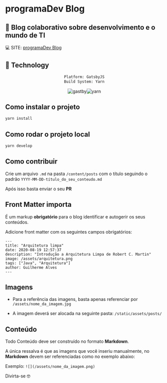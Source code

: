 # programaDev Blog

## 🚀 Blog colaborativo sobre desenvolvimento e o mundo de TI

💻 SITE: [programaDev Blog](https://programadev.com.br/)

## :rocket: Technology

<div align="center">

```sh
Platform: GatsbyJS
Build System: Yarn
```
 

![gastby](https://img.shields.io/badge/Gatsby-663399?style=for-the-badge&logo=gatsby&logoColor=white)![yarn](https://img.shields.io/badge/Yarn-2C8EBB?style=for-the-badge&logo=yarn&logoColor=white)

</div>

## Como instalar o projeto

```bash
yarn install
```

## Como rodar o projeto local

```bash
yarn develop
```

## Como contribuir

Crie um arquivo `.md` na pasta `/content/posts` com o título seguindo o padrão `YYYY-MM-DD-título_do_seu_conteudo.md`

Após isso basta enviar o seu **PR**

## Front Matter importa

É um markup **obrigatório** para o blog identificar e autogerir os seus conteúdos.

Adicione front matter com os seguintes campos obrigatórios:

```text
---
title: "Arquitetura limpa"
date: 2020-08-19 12:57:37
description: "Introdução a Arquitetura Limpa de Robert C. Martin"
image: /assets/arquitetura.png
tags: ["Java", "Arquitetura"]
author: Guilherme Alves
---
```

## Imagens

- Para a referência das imagens, basta apenas referenciar por `/assets/nome_da_imagem.jpg`

- A imagem deverá ser alocada na seguinte pasta: `/static/assets/posts/`

## Conteúdo

Todo Conteúdo deve ser construído no formato **Markdown**.

A única ressalva é que as imagens que você inseriu manualmente, no **Markdown** devem ser referenciadas como no exemplo abaixo:

Exemplo: `![](/assets/nome_da_imagem.png)`

Divirta-se 🤓
